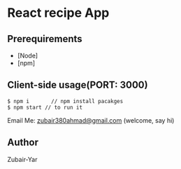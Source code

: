 # React recipe App

## Prerequirements
- [Node]
- [npm]



## Client-side usage(PORT: 3000)
```terminal
$ npm i       // npm install pacakges
$ npm start // to run it 
```


Email Me: zubair380ahmad@gmail.com (welcome, say hi)



## Author
Zubair-Yar
